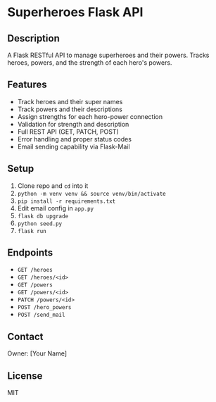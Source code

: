 # Superheroes Flask API

## Description
A Flask RESTful API to manage superheroes and their powers. Tracks heroes, powers, and the strength of each hero's powers.

## Features
- Track heroes and their super names
- Track powers and their descriptions
- Assign strengths for each hero-power connection
- Validation for strength and description
- Full REST API (GET, PATCH, POST)
- Error handling and proper status codes
- Email sending capability via Flask-Mail

## Setup
1. Clone repo and `cd` into it
2. `python -m venv venv && source venv/bin/activate`
3. `pip install -r requirements.txt`
4. Edit email config in `app.py`
5. `flask db upgrade`
6. `python seed.py`
7. `flask run`

## Endpoints
- `GET /heroes`
- `GET /heroes/<id>`
- `GET /powers`
- `GET /powers/<id>`
- `PATCH /powers/<id>`
- `POST /hero_powers`
- `POST /send_mail`

## Contact
Owner: [Your Name]

## License
MIT
